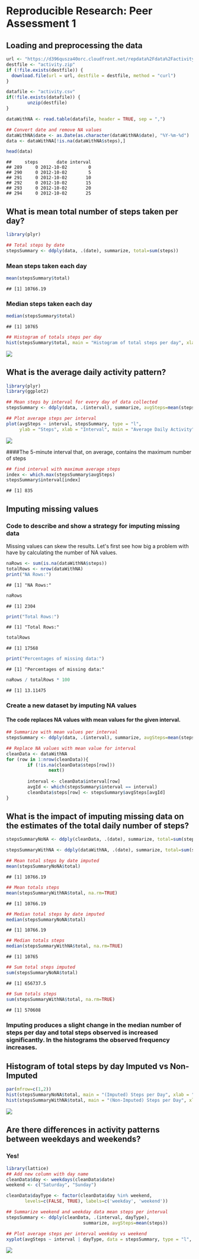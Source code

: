 # Reproducible Research: Peer Assessment 1

## Loading and preprocessing the data


```r
url <- "https://d396qusza40orc.cloudfront.net/repdata%2Fdata%2Factivity.zip"
destfile <- "activity.zip"
if (!file.exists(destfile)) {
  download.file(url = url, destfile = destfile, method = "curl")
}

datafile <- "activity.csv"
if(!file.exists(datafile)) {
        unzip(destfile)
}

dataWithNA <- read.table(datafile, header = TRUE, sep = ",")

## Convert date and remove NA values
dataWithNA$date <- as.Date(as.character(dataWithNA$date), "%Y-%m-%d")
data <- dataWithNA[!is.na(dataWithNA$steps),]

head(data)
```

```
##     steps       date interval
## 289     0 2012-10-02        0
## 290     0 2012-10-02        5
## 291     0 2012-10-02       10
## 292     0 2012-10-02       15
## 293     0 2012-10-02       20
## 294     0 2012-10-02       25
```

## What is mean total number of steps taken per day?


```r
library(plyr)

## Total steps by date
stepsSummary <- ddply(data, .(date), summarize, total=sum(steps))
```
### Mean steps taken each day

```r
mean(stepsSummary$total)
```

```
## [1] 10766.19
```
### Median steps taken each day

```r
median(stepsSummary$total)
```

```
## [1] 10765
```

```r
## Histogram of totals steps per day
hist(stepsSummary$total, main = "Histogram of total steps per day", xlab = "Steps", col = "blue")
```

![](PA1_template_files/figure-html/unnamed-chunk-4-1.png)<!-- -->

## What is the average daily activity pattern?


```r
library(plyr)
library(ggplot2)

## Mean steps by interval for every day of data collected
stepsSummary <- ddply(data, .(interval), summarize, avgSteps=mean(steps))

## Plot average steps per interval
plot(avgSteps ~ interval, stepsSummary, type = "l", 
     ylab = "Steps", xlab = "Interval", main = "Average Daily Activity")
```

![](PA1_template_files/figure-html/unnamed-chunk-5-1.png)<!-- -->

####The 5-minute interval that, on average, contains the maximum number of steps


```r
## find interval with maximum average steps
index <- which.max(stepsSummary$avgSteps)
stepsSummary$interval[index]
```

```
## [1] 835
```

## Imputing missing values

### Code to describe and show a strategy for imputing missing data

Missing values can skew the results. Let's first see how big a problem with have by calculating the number of NA values.


```r
naRows <- sum(is.na(dataWithNA$steps))
totalRows <- nrow(dataWithNA)
print("NA Rows:")
```

```
## [1] "NA Rows:"
```

```r
naRows
```

```
## [1] 2304
```

```r
print("Total Rows:")
```

```
## [1] "Total Rows:"
```

```r
totalRows
```

```
## [1] 17568
```

```r
print("Percentages of missing data:")
```

```
## [1] "Percentages of missing data:"
```

```r
naRows / totalRows * 100
```

```
## [1] 13.11475
```
### Create a new dataset by imputing NA values
#### The code replaces NA values with mean values for the given interval.


```r
## Summarize with mean values per interval
stepsSummary <- ddply(data, .(interval), summarize, avgSteps=mean(steps))

## Replace NA values with mean value for interval
cleanData <- dataWithNA
for (row in 1:nrow(cleanData)){
        if (!is.na(cleanData$steps[row]))
                next()
        
        interval <- cleanData$interval[row]
        avgId <- which(stepsSummary$interval == interval)
        cleanData$steps[row] <- stepsSummary$avgSteps[avgId]
}
```
## What is the impact of imputing missing data on the estimates of the total daily number of steps?

```r
stepsSummaryNoNA <- ddply(cleanData, .(date), summarize, total=sum(steps))

stepsSummaryWithNA <- ddply(dataWithNA, .(date), summarize, total=sum(steps))

## Mean total steps by date imputed
mean(stepsSummaryNoNA$total)
```

```
## [1] 10766.19
```

```r
## Mean totals steps
mean(stepsSummaryWithNA$total, na.rm=TRUE)
```

```
## [1] 10766.19
```

```r
## Median total steps by date imputed
median(stepsSummaryNoNA$total)
```

```
## [1] 10766.19
```

```r
## Median totals steps
median(stepsSummaryWithNA$total, na.rm=TRUE)
```

```
## [1] 10765
```

```r
## Sum total steps imputed
sum(stepsSummaryNoNA$total)
```

```
## [1] 656737.5
```

```r
## Sum totals steps
sum(stepsSummaryWithNA$total, na.rm=TRUE)
```

```
## [1] 570608
```

### Imputing produces a slight change in the median number of steps per day and total steps observed is increased significantly. In the histograms the observed frequency increases.

## Histogram of total steps by day Imputed vs Non-Imputed

```r
par(mfrow=c(1,2))
hist(stepsSummaryNoNA$total, main = "(Imputed) Steps per Day", xlab = "Steps", col = "blue")
hist(stepsSummaryWithNA$total, main = "(Non-Imputed) Steps per Day", xlab = "Steps", col = "blue")
```

![](PA1_template_files/figure-html/unnamed-chunk-10-1.png)<!-- -->

## Are there differences in activity patterns between weekdays and weekends?

### Yes!


```r
library(lattice)
## Add new column with day name
cleanData$day <- weekdays(cleanData$date)
weekend <- c("Saturday", "Sunday")

cleanData$dayType <- factor(cleanData$day %in% weekend, 
       levels=c(FALSE, TRUE), labels=c('weekday', 'weekend'))

## Summarize weekend and weekday data mean steps per interval
stepsSummary <- ddply(cleanData, .(interval, dayType), 
                             summarize, avgSteps=mean(steps))

## Plot average steps per interval weekday vs weekend
xyplot(avgSteps ~ interval | dayType, data = stepsSummary, type = "l", ylab = "Steps", xlab = "Interval", main = "Weekend Versus Weekday Steps", layout = c(1,2))
```

![](PA1_template_files/figure-html/unnamed-chunk-11-1.png)<!-- -->
